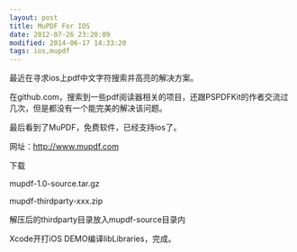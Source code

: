 ```yaml
---
layout: post
title: MuPDF For IOS
date: 2012-07-26 23:20:09
modified: 2014-06-17 14:33:20
tags: ios,mupdf
---
```


最近在寻求ios上pdf中文字符搜索并高亮的解决方案。

在github.com，搜索到一些pdf阅读器相关的项目，还跟PSPDFKit的作者交流过几次，但是都没有一个能完美的解决该问题。

最后看到了MuPDF，免费软件，已经支持ios了。

网址：<a href="http://www.mupdf.com">http://www.mupdf.com</a>

下载

mupdf-1.0-source.tar.gz

mupdf-thirdparty-xxx.zip

解压后的thirdparty目录放入mupdf-source目录内

Xcode开打iOS DEMO编译libLibraries，完成。
